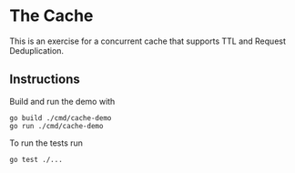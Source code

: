 # The Cache

This is an exercise for a concurrent cache that supports TTL and Request Deduplication.


## Instructions

Build and run the demo with 

```shell
go build ./cmd/cache-demo
go run ./cmd/cache-demo
```

To run the tests run 

```shell
go test ./...
```